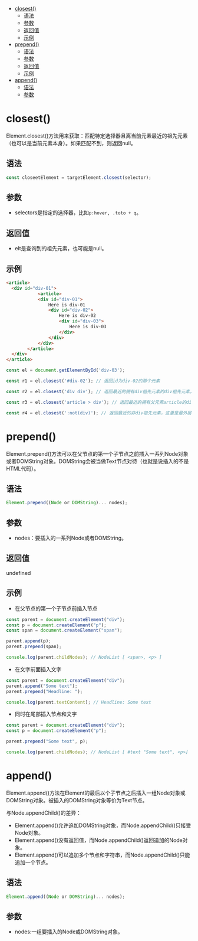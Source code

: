 - [closest()](#closest)
  - [语法](#语法)
  - [参数](#参数)
  - [返回值](#返回值)
  - [示例](#示例)
- [prepend()](#prepend)
  - [语法](#语法-1)
  - [参数](#参数-1)
  - [返回值](#返回值-1)
  - [示例](#示例-1)
- [append()](#append)
  - [语法](#语法-2)
  - [参数](#参数-2)

# closest()

Element.closest()方法用来获取：匹配特定选择器且离当前元素最近的祖先元素（也可以是当前元素本身）。如果匹配不到，则返回null。

## 语法

```js
const closeetElement = targetElement.closest(selector);
```

## 参数

- selectors是指定的选择器，比如`p:hover, .toto + q`。

## 返回值

- elt是查询到的祖先元素，也可能是null。

## 示例

```html
<article>
  <div id="div-01">
    		<article>
			<div id="div-01">
				Here is div-01
				<div id="div-02">
					Here is div-02
					<div id="div-03">
						Here is div-03
					</div>
				</div>
			</div>
		</article>
  </div>
</article>
```

```js
const el = document.getElementById('div-03');

const r1 = el.closest('#div-02'); // 返回id为div-02的那个元素

const r2 = el.closest('div div'); // 返回最近的拥有div祖先元素的div祖先元素，这里是div-03元素本身

const r3 = el.closest('article > div'); // 返回最近的拥有父元素article的div祖元素，这里是div-01元素本身

const r4 = el.closest(':not(div)'); // 返回最近的非div祖先元素，这里是最外层的article
```

# prepend()

Element.prepend()方法可以在父节点的第一个子节点之前插入一系列Node对象或者DOMString对象。DOMString会被当做Text节点对待（也就是说插入的不是HTML代码）。

## 语法

```js
Element.prepend((Node or DOMString)... nodes);
```

## 参数

- nodes：要插入的一系列Node或者DOMString。

## 返回值

undefined

## 示例

- 在父节点的第一个子节点前插入节点

```js
const parent = document.createElement("div");
const p = document.createElement("p");
const span = document.createElement("span");

parent.append(p);
parent.prepend(span);

console.log(parent.childNodes); // NodeList [ <span>, <p> ]
```

- 在文字前面插入文字

```js
const parent = document.createElement("div");
parent.append("Some text");
parent.prepend("Headline: ");

console.log(parent.textContent); // Headline: Some text
```

- 同时在尾部插入节点和文字

```js
const parent = document.createElement("div");
const p = document.createElement("p");

parent.prepend("Some text", p);

console.log(parent.childNodes); // NodeList [ #text "Some text", <p>]
```

# append()

Element.append()方法在Element的最后以个子节点之后插入一组Node对象或DOMString对象。被插入的DOMString对象等价为Text节点。

与Node.appendChild()的差异：

- Element.append()允许追加DOMString对象，而Node.appendChild()只接受Node对象。
- Element.append()没有返回值，而Node.appendChild()返回追加的Node对象。
- Element.append()可以追加多个节点和字符串，而Node.appendChild()只能追加一个节点。

## 语法

```js
Element.append((Node or DOMString)... nodes);
```

## 参数

- nodes:一组要插入的Node或DOMString对象。


